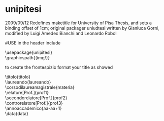 # unipitesi
2009/09/12  Redefines maketitle for University of Pisa Thesis, and sets a binding offset of 1cm; original packager uniudtesi written by Gianluca Gorni,  modified by Luigi Amedeo Bianchi and Leonardo Robol

#USE
in the header include 


\usepackage{unipitesi} <br />
\graphicspath{{img/}}

to create the frontespizio format your title as showed


\titolo{titolo} <br />
\laureando{laureando} <br />
\corsodilaureamagistrale{materia} <br />
\relatore[Prof.]{prof1} <br />
\secondorelatore[Prof.]{prof2} <br /> 
\controrelatore[Prof.]{prof3} <br />
\annoaccademico{aa-aa+1} <br />
\data{data}

